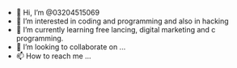- 👋 Hi, I’m @03204515069
- 👀 I’m interested in coding and programming and also in hacking 
- 🌱 I’m currently learning free lancing, digital marketing and c programming.
- 💞️ I’m looking to collaborate on ...
- 📫 How to reach me ...

<!---
03204515069/03204515069 is a ✨ special ✨ repository because its `README.md` (this file) appears on your GitHub profile.
You can click the Preview link to take a look at your changes.
--->
